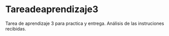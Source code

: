 # Tareadeaprendizaje3
 Tarea de aprendizaje 3 para practica y entrega. Análisis de las instruciones recibidas.
